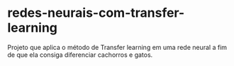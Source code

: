 # redes-neurais-com-transfer-learning
Projeto que aplica o método de Transfer learning em uma rede neural a fim de que ela consiga diferenciar cachorros e gatos.
